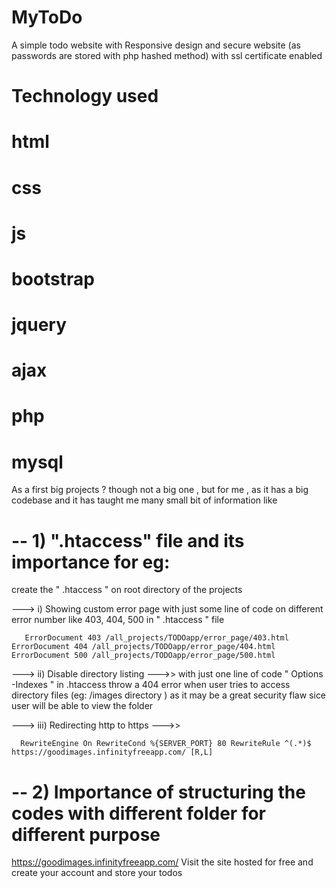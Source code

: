 # MyToDo


A simple todo website with Responsive design and secure website (as passwords are stored with php hashed method)
with ssl certificate enabled 


# Technology used
# html
# css
# js
# bootstrap
# jquery
# ajax
# php
# mysql

As a first big projects ? though not a big one , but for me , as it has a big codebase and it has taught me many small bit of information like

# -- 1) ".htaccess" file and its importance for eg:

   create the " .htaccess " on root directory of the projects  
  
  
  ---> i) Showing custom error page with just some line of code on different error number like 403, 404, 500 in " .htaccess " file
  
   ``   
   ErrorDocument 403 /all_projects/TODOapp/error_page/403.html
   ErrorDocument 404 /all_projects/TODOapp/error_page/404.html
   ErrorDocument 500 /all_projects/TODOapp/error_page/500.html  
   ``
   
  ---> ii) Disable directory listing --->>
   with just one line of code " Options -Indexes " in .htaccess throw a 404 error when user tries to access directory files 
   (eg: /images directory ) as it may be a great security flaw sice user will be able to view the folder
 
  ---> iii) Redirecting http to https  --->> 
  
 ``  
 RewriteEngine On
RewriteCond %{SERVER_PORT} 80
RewriteRule ^(.*)$ https://goodimages.infinityfreeapp.com/ [R,L] 
  ``
  
# -- 2) Importance of structuring the codes with different folder for different purpose

 https://goodimages.infinityfreeapp.com/   Visit the site hosted for free and create your account and store your todos
